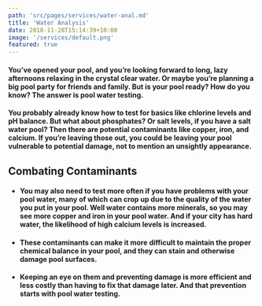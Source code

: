 ```yaml
---
path: 'src/pages/services/water-anal.md'
title: 'Water Analysis'
date: 2018-11-28T15:14:39+10:00
image: '/services/default.png'
featured: true
---
```


#### You’ve opened your pool, and you’re looking forward to long, lazy afternoons relaxing in the crystal clear water. Or maybe you’re planning a big pool party for friends and family. But is your pool ready? How do you know? The answer is pool water testing.

#### You probably already know how to test for basics like chlorine levels and pH balance. But what about phosphates? Or salt levels, if you have a salt water pool? Then there are potential contaminants like copper, iron, and calcium. If you’re leaving those out, you could be leaving your pool vulnerable to potential damage, not to mention an unsightly appearance.

## Combating Contaminants

- #### You may also need to test more often if you have problems with your pool water, many of which can crop up due to the quality of the water you put in your pool. Well water contains more minerals, so you may see more copper and iron in your pool water. And if your city has hard water, the likelihood of high calcium levels is increased.

- #### These contaminants can make it more difficult to maintain the proper chemical balance in your pool, and they can stain and otherwise damage pool surfaces.

- #### Keeping an eye on them and preventing damage is more efficient and less costly than having to fix that damage later. And that prevention starts with pool water testing.
